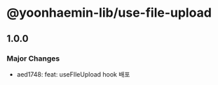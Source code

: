 # @yoonhaemin-lib/use-file-upload

## 1.0.0

### Major Changes

- aed1748: feat: useFIleUpload hook 배포
